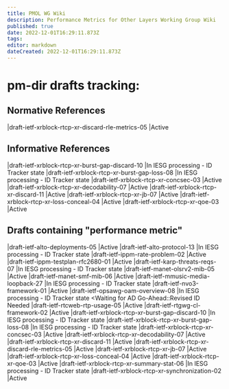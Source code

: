 ```yaml
---
title: PMOL WG Wiki
description: Performance Metrics for Other Layers Working Group Wiki
published: true
date: 2022-12-01T16:29:11.873Z
tags: 
editor: markdown
dateCreated: 2022-12-01T16:29:11.873Z
---
```




# pm-dir drafts tracking:

## Normative References

|draft-ietf-xrblock-rtcp-xr-discard-rle-metrics-05 |Active

## Informative References

|draft-ietf-xrblock-rtcp-xr-burst-gap-discard-10   |In IESG processing - ID Tracker state <Publication Requested>
|draft-ietf-xrblock-rtcp-xr-burst-gap-loss-08      |In IESG processing - ID Tracker state <Publication Requested>
|draft-ietf-xrblock-rtcp-xr-concsec-03             |Active
|draft-ietf-xrblock-rtcp-xr-decodability-07        |Active 
|draft-ietf-xrblock-rtcp-xr-discard-11             |Active 
|draft-ietf-xrblock-rtcp-xr-jb-07                  |Active
|draft-ietf-xrblock-rtcp-xr-loss-conceal-04        |Active
|draft-ietf-xrblock-rtcp-xr-qoe-03                 |Active

## Drafts containing "performance metric"

|draft-ietf-alto-deployments-05                    |Active
|draft-ietf-alto-protocol-13                       |In IESG processing - ID Tracker state <AD Evaluation::Revised ID Needed>
|draft-ietf-ippm-rate-problem-02                   |Active
|draft-ietf-ippm-testplan-rfc2680-01               |Active
|draft-ietf-karp-threats-reqs-07                   |In IESG processing - ID Tracker state <RFC Ed Queue>
|draft-ietf-manet-olsrv2-mib-05                    |Active
|draft-ietf-manet-smf-mib-06                       |Active
|draft-ietf-mmusic-media-loopback-27               |In IESG processing - ID Tracker state <RFC Ed Queue>
|draft-ietf-nvo3-framework-01                      |Active
|draft-ietf-opsawg-oam-overview-08                 |In IESG processing - ID Tracker state <Waiting for AD Go-Ahead::Revised ID Needed
|draft-ietf-rtcweb-rtp-usage-05                    |Active
|draft-ietf-rtgwg-cl-framework-02                  |Active
|draft-ietf-xrblock-rtcp-xr-burst-gap-discard-10   |In IESG processing - ID Tracker state <Publication Requested>
|draft-ietf-xrblock-rtcp-xr-burst-gap-loss-08      |In IESG processing - ID Tracker state <Publication Requested>
|draft-ietf-xrblock-rtcp-xr-concsec-03             |Active
|draft-ietf-xrblock-rtcp-xr-decodability-07        |Active
|draft-ietf-xrblock-rtcp-xr-discard-11             |Active
|draft-ietf-xrblock-rtcp-xr-discard-rle-metrics-05 |Active
|draft-ietf-xrblock-rtcp-xr-jb-07                  |Active
|draft-ietf-xrblock-rtcp-xr-loss-conceal-04        |Active
|draft-ietf-xrblock-rtcp-xr-qoe-03                 |Active
|draft-ietf-xrblock-rtcp-xr-summary-stat-06        |In IESG processing - ID Tracker state <Waiting for AD Go-Ahead>
|draft-ietf-xrblock-rtcp-xr-synchronization-02     |Active

